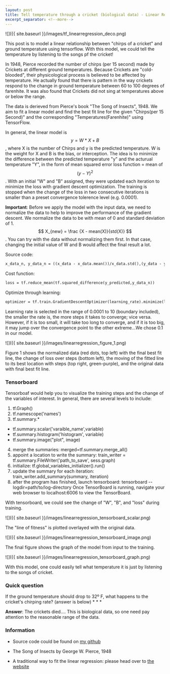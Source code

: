 ```yaml
---
layout: post
title: Tell temperature through a cricket (biological data) - Linear Regression with Tensorflow 
excerpt_separator: <!--more-->
---
```

<script src="http://cdn.mathjax.org/mathjax/latest/MathJax.js?config=TeX-AMS-MML_HTMLorMML"></script>

![]({{ site.baseurl }}/images/tf_linearregression_deco.png)

<!--more-->

This post is to model a linear relationship between "chirps of a cricket" and ground temperature using tensorflow. With this model, we could tell the temperature by listening to the songs pf the cricket!

In 1948, Pierce recorded the number of chirps (per 15 second) made by Crickets at different ground temperatures. Because Crickets are "cold-blooded", their physicological process is believed to be affected by temperature. He actually found that there is pattern in the way crickets respond to the change in ground temperature between 60 to 100 degrees of farenhite. It was also found that Crickets did not sing at temperatures above or below the range.

The data is derieved from Pierce's book "The Song of Insects", 1948. We aim to fit a linear model and find the best fit line for the given "Chirps(per 15 Second)" and the corresponding "Temperatures(Farenhite)" using TensorFlow. 

In general, the linear model is $$ y = W * X + B $$, where X is the number of Chirps and y is the predicted temperature. W is the weight for X and B is the bias, or interception. The idea is to minimize the difference between the predicted temperature "y" and the acturual temperature "Y", in the form of mean squared error loss function = mean of $$ (y - Y)^2 $$. With an initial "W" and "B" assigned, they were updated each iteration to minimize the loss with gradient descent optimization. The training is stopped when the change of the loss in two consecutive iterations is smaller than a preset convergence tolerence level (e.g. 0.0001).

**Important**: Before we apply the model with the input data, we need to normalize the data to help to improve the performance of the gradient descent. We normalize the data to be with mean of 0 and standard deviation of 1. $$ X_{new} = \frac {X - mean(X)}{std(X)} $$. You can try with the data without normalizing them first. In that case, changing the initial value of W and B would affect the final result a lot. 

Source code:
```html
x_data_n, y_data_n = ((x_data - x_data.mean())/x_data.std(),(y_data - y_data.mean())/y_data.std() )
```
Cost function:
```html
loss = tf.reduce_mean(tf.squared_difference(y_predicted,y_data_n))
```

Optimize through learning:
```html
optimizer = tf.train.GradientDescentOptimizer(learning_rate).minimize(loss)
```
Learning rate is selected in the range of 0.0001 to 10 (boundary included), the smaller the rate is, the more steps it takes to converge; vice versa. However, if it is too small, it will take too long to converge, and if it is too big, it may jump over the convergence point to the other extreme...We chose 0.1 in our model. 


![]({{ site.baseurl }}/images/linearregression_figure_1.png)

Figure 1 shows the normalized data (red dots, top left) with the final best fit line, the change of loss over steps (bottom left), the moving of the fitted line to its best location with steps (top right, green-purple), and the original data with final best fit line.

### Tensorboard

Tensorboaf would help you to visualize the training steps and the change of the variables of interest. 
In general, there are several levels to include:
1. tf.Graph()
2. tf.namescope('names')
3.  tf.summary.*
+  tf.summary.scalar('varaible_name',variable)
+  tf.summary.histogram('histogram', variable)
+  tf.summary.image("plot", image)
4. merge the summaries: merged=tf.summary.merge_all()    
5. appoint a location to write the summary: train_writer = tf.summary.FileWriter('path_to_save', sess.graph)
6. initialize: tf.global_variables_initializer().run()
7. update the summary for each iteration: train_writer.add_summary(summary, iteration)
8. after the program has finished, launch tensorboard:
tensorboard --logdir=path/to/log-directory
Once TensorBoard is running, navigate your web browser to localhost:6006 to view the TensorBoard.

With tensorboard, we could see the change of "W", "B", and "loss" during training.

![]({{ site.baseurl }}/images/linearregression_tensorboard_scalar.png)

The "line of fitness" is plotted overlayed with the original data. 
 
![]({{ site.baseurl }}/images/linearregression_tensorboard_image.png)

The final figure shows the graph of the model from input to the training. 

![]({{ site.baseurl }}/images/linearregression_tensorboard_graph.png)

With this model, one could easily tell what temperature it is just by listening to the songs of cricket. 

### Quick question

If the ground temperature should drop to 32º F, what happens to the cricket's chirping rate? (answer is below)
* 
* 
* 

**Answer**: The crickets died.... This is biological data, so one need pay attention to the reasonable range of the data.

### Information
* Source code could be found on [my github](https://github.com/pestoo0221/tesnforflow_lineargression)

* The Song of Insects by George W. Pierce, 1948

* A traditional way to fit the linear regression: please head over to [the website](http://mathbits.com/MathBits/TISection/Statistics2/linearREAL.htm)